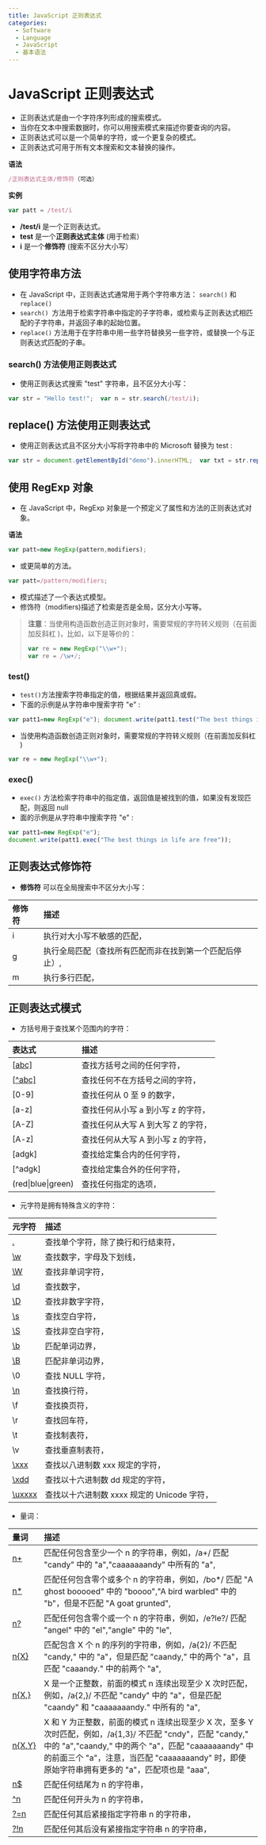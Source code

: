 ```yaml
---
title: JavaScript 正则表达式
categories:
  - Software
  - Language
  - JavaScript
  - 基本语法
---
```

# JavaScript 正则表达式

- 正则表达式是由一个字符序列形成的搜索模式。
- 当你在文本中搜索数据时，你可以用搜索模式来描述你要查询的内容。
- 正则表达式可以是一个简单的字符，或一个更复杂的模式。
- 正则表达式可用于所有文本搜索和文本替换的操作。

**语法**

```js
/正则表达式主体/修饰符（可选）
```

**实例**

```js
var patt = /test/i
```

- **/test/i** 是一个正则表达式。
- **test** 是一个**正则表达式主体** (用于检索）
- **i** 是一个**修饰符** (搜索不区分大小写）

## 使用字符串方法

- 在 JavaScript 中，正则表达式通常用于两个字符串方法： `search()` 和 `replace()`
- `search() `方法用于检索字符串中指定的子字符串，或检索与正则表达式相匹配的子字符串，并返回子串的起始位置。
- `replace()` 方法用于在字符串中用一些字符替换另一些字符，或替换一个与正则表达式匹配的子串。

### search() 方法使用正则表达式

- 使用正则表达式搜索 "test" 字符串，且不区分大小写：

```js
var str = "Hello test!";  var n = str.search(/test/i);
```

## replace() 方法使用正则表达式

- 使用正则表达式且不区分大小写将字符串中的 Microsoft 替换为 test :

```js
var str = document.getElementById("demo").innerHTML;  var txt = str.replace(/microsoft/i,"test");
```

## 使用 RegExp 对象

- 在 JavaScript 中，RegExp 对象是一个预定义了属性和方法的正则表达式对象。

**语法**

```js
var patt=new RegExp(pattern,modifiers);
```

- 或更简单的方法。

```js
var patt=/pattern/modifiers;
```

- 模式描述了一个表达式模型。
- 修饰符（modifiers)描述了检索是否是全局，区分大小写等。

> **注意**：当使用构造函数创造正则对象时，需要常规的字符转义规则（在前面加反斜杠 \)，比如，以下是等价的：
>
> ```js
> var re = new RegExp("\\w+");
> var re = /\w+/;
> ```

### test()

- `test()`方法搜索字符串指定的值，根据结果并返回真或假。
- 下面的示例是从字符串中搜索字符 "e" :

```js
var patt1=new RegExp("e"); document.write(patt1.test("The best things in life are free"));
```

- 当使用构造函数创造正则对象时，需要常规的字符转义规则（在前面加反斜杠 \)

```js
var re = new RegExp("\\w+");
```

### exec()

- `exec()` 方法检索字符串中的指定值，返回值是被找到的值，如果没有发现匹配，则返回 null
- 面的示例是从字符串中搜索字符 "e" :

```js
var patt1=new RegExp("e");
document.write(patt1.exec("The best things in life are free"));
```

## 正则表达式修饰符

- **修饰符** 可以在全局搜索中不区分大小写：

| 修饰符 | 描述                                                     |
| :----- | :------------------------------------------------------- |
| i      | 执行对大小写不敏感的匹配，                               |
| g      | 执行全局匹配（查找所有匹配而非在找到第一个匹配后停止）, |
| m      | 执行多行匹配，                                           |

## 正则表达式模式

- 方括号用于查找某个范围内的字符：

| 表达式                                                       | 描述                               |
| :----------------------------------------------------------- | :--------------------------------- |
| [[abc\]](https://www.runoob.com/jsref/jsref-regexp-charset.html) | 查找方括号之间的任何字符，         |
| [[^abc\]](https://www.runoob.com/jsref/jsref-regexp-charset-not.html) | 查找任何不在方括号之间的字符，     |
| [0-9]                                                        | 查找任何从 0 至 9 的数字，         |
| [a-z]                                                        | 查找任何从小写 a 到小写 z 的字符， |
| [A-Z]                                                        | 查找任何从大写 A 到大写 Z 的字符， |
| [A-z]                                                        | 查找任何从大写 A 到小写 z 的字符， |
| [adgk]                                                       | 查找给定集合内的任何字符，         |
| [^adgk]                                                      | 查找给定集合外的任何字符，         |
| (red\|blue\|green)                                           | 查找任何指定的选项，               |

- 元字符是拥有特殊含义的字符：

| 元字符                                                       | 描述                                        |
| :----------------------------------------------------------- | :------------------------------------------ |
| [.](https://www.runoob.com/jsref/jsref-regexp-dot.html)      | 查找单个字符，除了换行和行结束符，          |
| [\w](https://www.runoob.com/jsref/jsref-regexp-wordchar.html) | 查找数字，字母及下划线，                    |
| [\W](https://www.runoob.com/jsref/jsref-regexp-wordchar-non.html) | 查找非单词字符，                            |
| [\d](https://www.runoob.com/jsref/jsref-regexp-digit.html)   | 查找数字，                                  |
| [\D](https://www.runoob.com/jsref/jsref-regexp-digit-non.html) | 查找非数字字符，                            |
| [\s](https://www.runoob.com/jsref/jsref-regexp-whitespace.html) | 查找空白字符，                              |
| [\S](https://www.runoob.com/jsref/jsref-regexp-whitespace-non.html) | 查找非空白字符，                            |
| [\b](https://www.runoob.com/jsref/jsref-regexp-begin.html)   | 匹配单词边界，                              |
| [\B](https://www.runoob.com/jsref/jsref-regexp-begin-not.html) | 匹配非单词边界，                            |
| \0                                                           | 查找 NULL 字符，                            |
| [\n](https://www.runoob.com/jsref/jsref-regexp-newline.html) | 查找换行符，                                |
| \f                                                           | 查找换页符，                                |
| \r                                                           | 查找回车符，                                |
| \t                                                           | 查找制表符，                                |
| \v                                                           | 查找垂直制表符，                            |
| [\xxx](https://www.runoob.com/jsref/jsref-regexp-octal.html) | 查找以八进制数 xxx 规定的字符，             |
| [\xdd](https://www.runoob.com/jsref/jsref-regexp-hex.html)   | 查找以十六进制数 dd 规定的字符，            |
| [\uxxxx](https://www.runoob.com/jsref/jsref-regexp-unicode-hex.html) | 查找以十六进制数 xxxx 规定的 Unicode 字符， |

- 量词：

| 量词                                                         | 描述                                                         |
| :----------------------------------------------------------- | :----------------------------------------------------------- |
| [n+](https://www.runoob.com/jsref/jsref-regexp-onemore.html) | 匹配任何包含至少一个 n 的字符串，例如，/a+/ 匹配 "candy" 中的 "a","caaaaaaandy" 中所有的 "a", |
| [n*](https://www.runoob.com/jsref/jsref-regexp-zeromore.html) | 匹配任何包含零个或多个 n 的字符串，例如，/bo*/ 匹配 "A ghost booooed" 中的 "boooo","A bird warbled" 中的 "b"，但是不匹配 "A goat grunted", |
| [n?](https://www.runoob.com/jsref/jsref-regexp-zeroone.html) | 匹配任何包含零个或一个 n 的字符串，例如，/e?le?/ 匹配 "angel" 中的 "el","angle" 中的 "le", |
| [n{X}](https://www.runoob.com/jsref/jsref-regexp-nx.html)    | 匹配包含 X 个 n 的序列的字符串，例如，/a{2}/ 不匹配 "candy," 中的 "a"，但是匹配 "caandy," 中的两个 "a"，且匹配 "caaandy." 中的前两个 "a", |
| [n{X,}](https://www.runoob.com/jsref/jsref-regexp-nxcomma.html) | X 是一个正整数，前面的模式 n 连续出现至少 X 次时匹配，例如，/a{2,}/ 不匹配 "candy" 中的 "a"，但是匹配 "caandy" 和 "caaaaaaandy." 中所有的 "a", |
| [n{X,Y}](https://www.runoob.com/jsref/jsref-regexp-nxy.html) | X 和 Y 为正整数，前面的模式 n 连续出现至少 X 次，至多 Y 次时匹配，例如，/a{1,3}/ 不匹配 "cndy"，匹配 "candy," 中的 "a","caandy," 中的两个 "a"，匹配 "caaaaaaandy" 中的前面三个 "a"，注意，当匹配 "caaaaaaandy" 时，即使原始字符串拥有更多的 "a"，匹配项也是 "aaa", |
| [n$](https://www.runoob.com/jsref/jsref-regexp-ndollar.html) | 匹配任何结尾为 n 的字符串，                                  |
| [^n](https://www.runoob.com/jsref/jsref-regexp-ncaret.html)  | 匹配任何开头为 n 的字符串，                                  |
| [?=n](https://www.runoob.com/jsref/jsref-regexp-nfollow.html) | 匹配任何其后紧接指定字符串 n 的字符串，                      |
| [?!n](https://www.runoob.com/jsref/jsref-regexp-nfollow-not.html) | 匹配任何其后没有紧接指定字符串 n 的字符串，                  |
